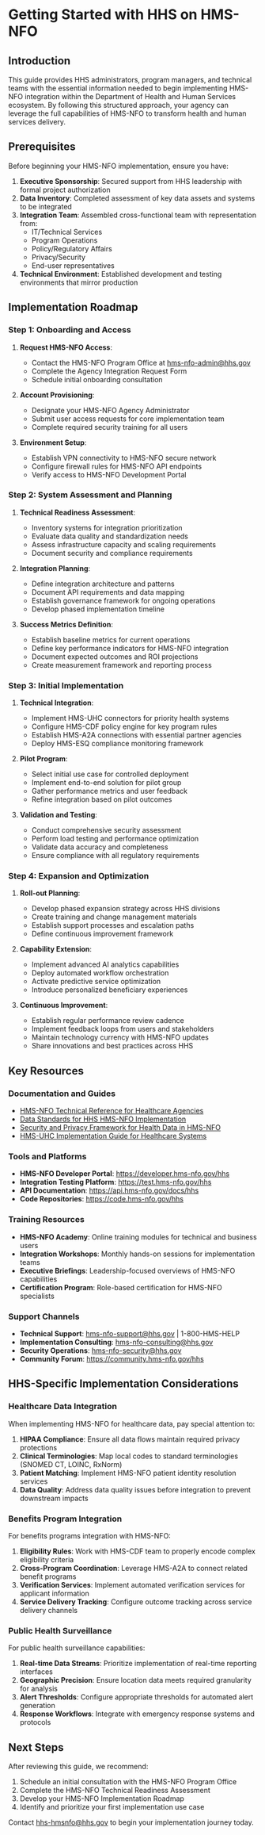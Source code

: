 # Getting Started with HHS on HMS-NFO

## Introduction

This guide provides HHS administrators, program managers, and technical teams with the essential information needed to begin implementing HMS-NFO integration within the Department of Health and Human Services ecosystem. By following this structured approach, your agency can leverage the full capabilities of HMS-NFO to transform health and human services delivery.

## Prerequisites

Before beginning your HMS-NFO implementation, ensure you have:

1. **Executive Sponsorship**: Secured support from HHS leadership with formal project authorization
2. **Data Inventory**: Completed assessment of key data assets and systems to be integrated
3. **Integration Team**: Assembled cross-functional team with representation from:
   - IT/Technical Services
   - Program Operations
   - Policy/Regulatory Affairs
   - Privacy/Security
   - End-user representatives
4. **Technical Environment**: Established development and testing environments that mirror production

## Implementation Roadmap

### Step 1: Onboarding and Access

1. **Request HMS-NFO Access**:
   - Contact the HMS-NFO Program Office at hms-nfo-admin@hhs.gov
   - Complete the Agency Integration Request Form
   - Schedule initial onboarding consultation

2. **Account Provisioning**:
   - Designate your HMS-NFO Agency Administrator
   - Submit user access requests for core implementation team
   - Complete required security training for all users

3. **Environment Setup**:
   - Establish VPN connectivity to HMS-NFO secure network
   - Configure firewall rules for HMS-NFO API endpoints
   - Verify access to HMS-NFO Development Portal

### Step 2: System Assessment and Planning

1. **Technical Readiness Assessment**:
   - Inventory systems for integration prioritization
   - Evaluate data quality and standardization needs
   - Assess infrastructure capacity and scaling requirements
   - Document security and compliance requirements

2. **Integration Planning**:
   - Define integration architecture and patterns
   - Document API requirements and data mapping
   - Establish governance framework for ongoing operations
   - Develop phased implementation timeline

3. **Success Metrics Definition**:
   - Establish baseline metrics for current operations
   - Define key performance indicators for HMS-NFO integration
   - Document expected outcomes and ROI projections
   - Create measurement framework and reporting process

### Step 3: Initial Implementation

1. **Technical Integration**:
   - Implement HMS-UHC connectors for priority health systems
   - Configure HMS-CDF policy engine for key program rules
   - Establish HMS-A2A connections with essential partner agencies
   - Deploy HMS-ESQ compliance monitoring framework

2. **Pilot Program**:
   - Select initial use case for controlled deployment
   - Implement end-to-end solution for pilot group
   - Gather performance metrics and user feedback
   - Refine integration based on pilot outcomes

3. **Validation and Testing**:
   - Conduct comprehensive security assessment
   - Perform load testing and performance optimization
   - Validate data accuracy and completeness
   - Ensure compliance with all regulatory requirements

### Step 4: Expansion and Optimization

1. **Roll-out Planning**:
   - Develop phased expansion strategy across HHS divisions
   - Create training and change management materials
   - Establish support processes and escalation paths
   - Define continuous improvement framework

2. **Capability Extension**:
   - Implement advanced AI analytics capabilities
   - Deploy automated workflow orchestration
   - Activate predictive service optimization
   - Introduce personalized beneficiary experiences

3. **Continuous Improvement**:
   - Establish regular performance review cadence
   - Implement feedback loops from users and stakeholders
   - Maintain technology currency with HMS-NFO updates
   - Share innovations and best practices across HHS

## Key Resources

### Documentation and Guides

- [HMS-NFO Technical Reference for Healthcare Agencies](https://hms-nfo.gov/docs/healthcare-integration-guide)
- [Data Standards for HHS HMS-NFO Implementation](https://hms-nfo.gov/docs/hhs-data-standards)
- [Security and Privacy Framework for Health Data in HMS-NFO](https://hms-nfo.gov/docs/health-data-security)
- [HMS-UHC Implementation Guide for Healthcare Systems](https://hms-nfo.gov/components/hms-uhc/implementation)

### Tools and Platforms

- **HMS-NFO Developer Portal**: https://developer.hms-nfo.gov/hhs
- **Integration Testing Platform**: https://test.hms-nfo.gov/hhs
- **API Documentation**: https://api.hms-nfo.gov/docs/hhs
- **Code Repositories**: https://code.hms-nfo.gov/hhs

### Training Resources

- **HMS-NFO Academy**: Online training modules for technical and business users
- **Integration Workshops**: Monthly hands-on sessions for implementation teams
- **Executive Briefings**: Leadership-focused overviews of HMS-NFO capabilities
- **Certification Program**: Role-based certification for HMS-NFO specialists

### Support Channels

- **Technical Support**: hms-nfo-support@hhs.gov | 1-800-HMS-HELP
- **Implementation Consulting**: hms-nfo-consulting@hhs.gov
- **Security Operations**: hms-nfo-security@hhs.gov
- **Community Forum**: https://community.hms-nfo.gov/hhs

## HHS-Specific Implementation Considerations

### Healthcare Data Integration

When implementing HMS-NFO for healthcare data, pay special attention to:

1. **HIPAA Compliance**: Ensure all data flows maintain required privacy protections
2. **Clinical Terminologies**: Map local codes to standard terminologies (SNOMED CT, LOINC, RxNorm)
3. **Patient Matching**: Implement HMS-NFO patient identity resolution services
4. **Data Quality**: Address data quality issues before integration to prevent downstream impacts

### Benefits Program Integration

For benefits programs integration with HMS-NFO:

1. **Eligibility Rules**: Work with HMS-CDF team to properly encode complex eligibility criteria
2. **Cross-Program Coordination**: Leverage HMS-A2A to connect related benefit programs
3. **Verification Services**: Implement automated verification services for applicant information
4. **Service Delivery Tracking**: Configure outcome tracking across service delivery channels

### Public Health Surveillance

For public health surveillance capabilities:

1. **Real-time Data Streams**: Prioritize implementation of real-time reporting interfaces
2. **Geographic Precision**: Ensure location data meets required granularity for analysis
3. **Alert Thresholds**: Configure appropriate thresholds for automated alert generation
4. **Response Workflows**: Integrate with emergency response systems and protocols

## Next Steps

After reviewing this guide, we recommend:

1. Schedule an initial consultation with the HMS-NFO Program Office
2. Complete the HMS-NFO Technical Readiness Assessment
3. Develop your HMS-NFO Implementation Roadmap
4. Identify and prioritize your first implementation use case

Contact hhs-hmsnfo@hhs.gov to begin your implementation journey today.